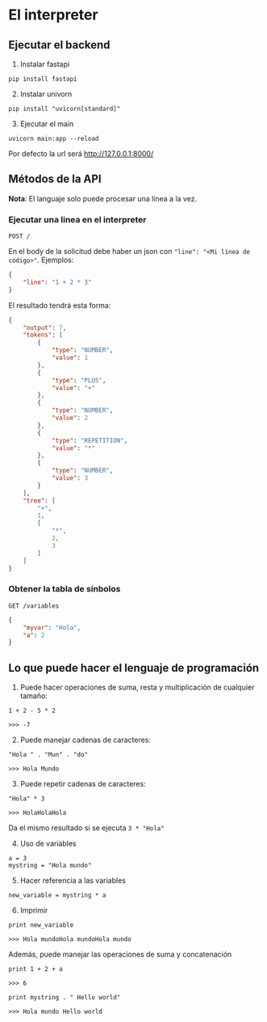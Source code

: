 # El interpreter

## Ejecutar el backend

1. Instalar fastapi

```
pip install fastapi
```

2. Instalar univorn

```
pip install "uvicorn[standard]"
```

3. Ejecutar el main

```
uvicorn main:app --reload
```
Por defecto la url será http://127.0.0.1:8000/

## Métodos de la API

**Nota**: El languaje solo puede procesar una línea a la vez.

### Ejecutar una linea en el interpreter

`POST /`

En el body de la solicitud debe haber un json con `"line": "<Mi línea de código>"`. Ejemplos:
```json
{
    "line": "1 + 2 * 3"
}
```
El resultado tendrá esta forma:
```json
{
    "output": 7,
    "tokens": [
        {
            "type": "NUMBER",
            "value": 1
        },
        {
            "type": "PLUS",
            "value": "+"
        },
        {
            "type": "NUMBER",
            "value": 2
        },
        {
            "type": "REPETITION",
            "value": "*"
        },
        {
            "type": "NUMBER",
            "value": 3
        }
    ],
    "tree": [
        "+",
        1,
        [
            "*",
            2,
            3
        ]
    ]
}
```

### Obtener la tabla de sínbolos

`GET /variables`


```json
{
    "myvar": "Hola",
    "a": 2
}
```

## Lo que puede hacer el lenguaje de programación

1. Puede hacer operaciones de suma, resta y multiplicación de cualquier tamaño:

```
1 + 2 - 5 * 2
```
```
>>> -7
```

2. Puede manejar cadenas de caracteres:

```
"Hola " . "Mun" . "do"
```
```
>>> Hola Mundo
```

3. Puede repetir cadenas de caracteres:

```
"Hola" * 3
```
```
>>> HolaHolaHola
```
Da el mismo resultado si se ejecuta `3 * "Hola"`

4. Uso de variables

```
a = 3
mystring = "Hola mundo"
```

5. Hacer referencia a las variables

```
new_variable = mystring * a
```

6. Imprimir

```
print new_variable
```
```
>>> Hola mundoHola mundoHola mundo
```

Además, puede manejar las operaciones de suma y concatenación

```
print 1 + 2 + a
```
```
>>> 6
```

```
print mystring . " Hello world"
```
```
>>> Hola mundo Hello world
```
